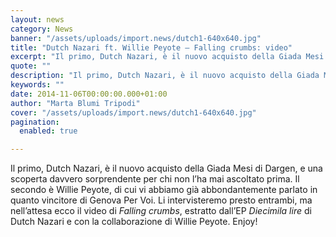 ```yaml
---
layout: news
category: News
banner: "/assets/uploads/import.news/dutch1-640x640.jpg"
title: "Dutch Nazari ft. Willie Peyote – Falling crumbs: video"
excerpt: "Il primo, Dutch Nazari, è il nuovo acquisto della Giada Mesi di Dargen, e una scoperta davvero sorprendente per chi non l’ha mai ascoltato prima. Il secondo è Willie Peyote, di cui vi abbiamo già abbondantemente parlato in quanto vincitore di Genova Per Voi. Li intervisteremo presto entrambi, ma nell’attesa ecco il video di Falling [&hellip"
quote: ""
description: "Il primo, Dutch Nazari, è il nuovo acquisto della Giada Mesi di Dargen, e una scoperta davvero sorprendente per chi non l’ha mai ascoltato prima. Il secondo è Willie Peyote, di cui vi abbiamo già abbondantemente parlato in quanto vincitore di Genova Per Voi. Li intervisteremo presto entrambi, ma nell’attesa ecco il video di Falling [&hellip"
keywords: ""
date: 2014-11-06T00:00:00.000+01:00
author: "Marta Blumi Tripodi"
cover: "/assets/uploads/import.news/dutch1-640x640.jpg"
pagination:
  enabled: true

---
```


[](https://hotmc.com/wp-content/uploads/2014/11/dutch1.jpg)

Il primo, Dutch Nazari, è il nuovo acquisto della Giada Mesi di Dargen, e una scoperta davvero sorprendente per chi non l’ha mai ascoltato prima. Il secondo è Willie Peyote, di cui vi abbiamo già abbondantemente parlato in quanto vincitore di Genova Per Voi. Li intervisteremo presto entrambi, ma nell’attesa ecco il video di _Falling crumbs_, estratto dall’EP _Diecimila lire_ di Dutch Nazari e con la collaborazione di Willie Peyote. Enjoy!